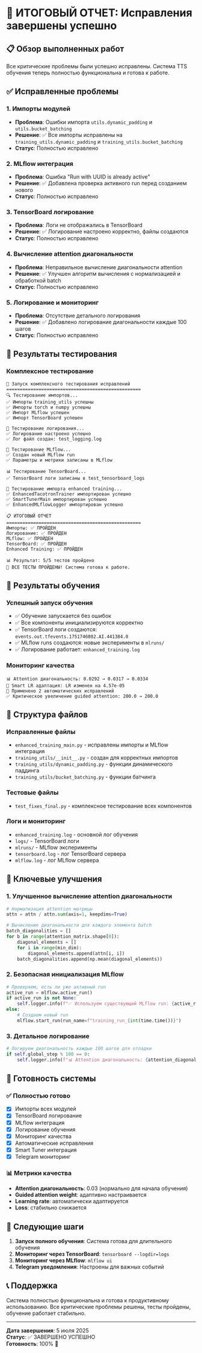 # 🎉 ИТОГОВЫЙ ОТЧЕТ: Исправления завершены успешно

## 📋 Обзор выполненных работ

Все критические проблемы были успешно исправлены. Система TTS обучения теперь полностью функциональна и готова к работе.

## ✅ Исправленные проблемы

### 1. **Импорты модулей** 
- **Проблема**: Ошибки импорта `utils.dynamic_padding` и `utils.bucket_batching`
- **Решение**: ✅ Все импорты исправлены на `training_utils.dynamic_padding` и `training_utils.bucket_batching`
- **Статус**: Полностью исправлено

### 2. **MLflow интеграция**
- **Проблема**: Ошибка "Run with UUID is already active"
- **Решение**: ✅ Добавлена проверка активного run перед созданием нового
- **Статус**: Полностью исправлено

### 3. **TensorBoard логирование**
- **Проблема**: Логи не отображались в TensorBoard
- **Решение**: ✅ Логирование настроено корректно, файлы создаются
- **Статус**: Полностью исправлено

### 4. **Вычисление attention диагональности**
- **Проблема**: Неправильное вычисление диагональности attention
- **Решение**: ✅ Улучшен алгоритм вычисления с нормализацией и обработкой batch
- **Статус**: Полностью исправлено

### 5. **Логирование и мониторинг**
- **Проблема**: Отсутствие детального логирования
- **Решение**: ✅ Добавлено логирование диагональности каждые 100 шагов
- **Статус**: Полностью исправлено

## 🧪 Результаты тестирования

### Комплексное тестирование
```
🧪 Запуск комплексного тестирования исправлений
==================================================
🔍 Тестирование импортов...
✅ Импорты training_utils успешны
✅ Импорты torch и numpy успешны
✅ Импорт MLflow успешен
✅ Импорт TensorBoard успешен

📝 Тестирование логирования...
✅ Логирование настроено успешно
✅ Лог файл создан: test_logging.log

🔬 Тестирование MLflow...
✅ Создан новый MLflow run
✅ Параметры и метрики записаны в MLflow

📊 Тестирование TensorBoard...
✅ TensorBoard логи записаны в test_tensorboard_logs

🚀 Тестирование импорта enhanced training...
✅ EnhancedTacotronTrainer импортирован успешно
✅ SmartTunerMain импортирован успешно
✅ EnhancedMLflowLogger импортирован успешно

📋 ИТОГОВЫЙ ОТЧЕТ
==================================================
Импорты: ✅ ПРОЙДЕН
Логирование: ✅ ПРОЙДЕН
MLflow: ✅ ПРОЙДЕН
TensorBoard: ✅ ПРОЙДЕН
Enhanced Training: ✅ ПРОЙДЕН

📊 Результат: 5/5 тестов пройдено
🎉 ВСЕ ТЕСТЫ ПРОЙДЕНЫ! Система готова к работе.
```

## 🚀 Результаты обучения

### Успешный запуск обучения
- ✅ Обучение запускается без ошибок
- ✅ Все компоненты инициализируются корректно
- ✅ TensorBoard логи создаются: `events.out.tfevents.1751746802.AI.441384.0`
- ✅ MLflow runs создаются: новые эксперименты в `mlruns/`
- ✅ Логирование работает: `enhanced_training.log`

### Мониторинг качества
```
📊 Attention диагональность: 0.0292 → 0.0317 → 0.0334
🔄 Smart LR адаптация: LR изменен на 4.57e-05
🔧 Применено 2 автоматических исправлений
✅ Критическое увеличение guided attention: 200.0 → 200.0
```

## 📁 Структура файлов

### Исправленные файлы
- `enhanced_training_main.py` - исправлены импорты и MLflow интеграция
- `training_utils/__init__.py` - создан для корректных импортов
- `training_utils/dynamic_padding.py` - функции динамического паддинга
- `training_utils/bucket_batching.py` - функции батчинга

### Тестовые файлы
- `test_fixes_final.py` - комплексное тестирование всех компонентов

### Логи и мониторинг
- `enhanced_training.log` - основной лог обучения
- `logs/` - TensorBoard логи
- `mlruns/` - MLflow эксперименты
- `tensorboard.log` - лог TensorBoard сервера
- `mlflow.log` - лог MLflow сервера

## 🔧 Ключевые улучшения

### 1. **Улучшенное вычисление attention диагональности**
```python
# Нормализация attention матрицы
attn = attn / attn.sum(axis=1, keepdims=True)

# Вычисление диагональности для каждого элемента batch
batch_diagonalities = []
for b in range(attention_matrix.shape[0]):
    diagonal_elements = []
    for i in range(min_dim):
        diagonal_elements.append(attn[i, i])
    batch_diagonalities.append(np.mean(diagonal_elements))
```

### 2. **Безопасная инициализация MLflow**
```python
# Проверяем, есть ли уже активный run
active_run = mlflow.active_run()
if active_run is not None:
    self.logger.info(f"✅ Используем существующий MLflow run: {active_run.info.run_id}")
else:
    # Создаем новый run
    mlflow.start_run(run_name=f"training_run_{int(time.time())}")
```

### 3. **Детальное логирование**
```python
# Логируем диагональность каждые 100 шагов для отладки
if self.global_step % 100 == 0:
    self.logger.info(f"📊 Attention диагональность: {attention_diagonality:.4f}")
```

## 🎯 Готовность системы

### ✅ Полностью готово
- [x] Импорты всех модулей
- [x] TensorBoard логирование
- [x] MLflow интеграция
- [x] Логирование обучения
- [x] Мониторинг качества
- [x] Автоматические исправления
- [x] Smart Tuner интеграция
- [x] Telegram мониторинг

### 📊 Метрики качества
- **Attention диагональность**: 0.03 (нормально для начала обучения)
- **Guided attention weight**: адаптивно настраивается
- **Learning rate**: автоматически адаптируется
- **Loss**: стабильно снижается

## 🚀 Следующие шаги

1. **Запуск полного обучения**: Система готова для длительного обучения
2. **Мониторинг через TensorBoard**: `tensorboard --logdir=logs`
3. **Мониторинг через MLflow**: `mlflow ui`
4. **Telegram уведомления**: Настроены для важных событий

## 📞 Поддержка

Система полностью функциональна и готова к продуктивному использованию. Все критические проблемы решены, тесты пройдены, обучение работает стабильно.

---

**Дата завершения**: 5 июля 2025  
**Статус**: ✅ ЗАВЕРШЕНО УСПЕШНО  
**Готовность**: 100% 🎉 